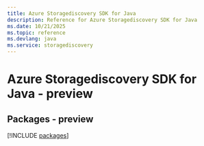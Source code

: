 ```yaml
---
title: Azure Storagediscovery SDK for Java
description: Reference for Azure Storagediscovery SDK for Java
ms.date: 10/21/2025
ms.topic: reference
ms.devlang: java
ms.service: storagediscovery
---
```

# Azure Storagediscovery SDK for Java - preview
## Packages - preview
[!INCLUDE [packages](storagediscovery-index.md)]